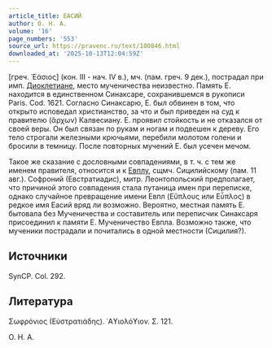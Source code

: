 ```yaml
---
article_title: ЕАСИЙ
author: О. Н. А.
volume: '16'
page_numbers: '553'
source_url: https://pravenc.ru/text/180846.html
downloaded_at: '2025-10-13T12:04:59Z'
---
```


[греч. ᾿Εάσιος] (кон. III - нач. IV в.), мч. (пам. греч. 9 дек.), пострадал при имп. [Диоклетиане](https://pravenc.ru/text/Диоклетиан.html), место мученичества неизвестно. Память Е. находится в единственном Синаксаре, сохранившемся в рукописи Paris. Cod. 1621. Согласно Синаксарю, Е. был обвинен в том, что открыто исповедал христианство, за что и был приведен на суд к правителю (ἄρχων) Калвесиану. Е. проявил стойкость и не отказался от своей веры. Он был связан по рукам и ногам и подвешен к дереву. Его тело строгали железными крючьями, перебили молотом голени и бросили в темницу. После повторных мучений Е. был усечен мечом.

Такое же сказание с дословными совпадениями, в т. ч. с тем же именем правителя, относится и к [Евплу](https://pravenc.ru/text/Евплу.html), сщмч. Сицилийскому (пам. 11 авг.). Софроний (Евстратиадис), митр. Леонтопольский предполагает, что причиной этого совпадения стала путаница имен при переписке, однако случайное превращение имени Евпл (Εὔπλους или Εὖπλος) в редкое имя Еасий вряд ли возможно. Вероятно, местная память Е. бытовала без Мученичества и составитель или переписчик Синаксаря присоединил к памяти Е. Мученичество Евпла. Возможно также, что мученики пострадали и почитались в одной местности (Сицилия?).

## Источники

SynCP. Col. 292.

## Литература

Σωφρόνιος (Εὐστρατιάδης). ῾Αϒιολόϒιον. Σ. 121.

О. Н. А.
